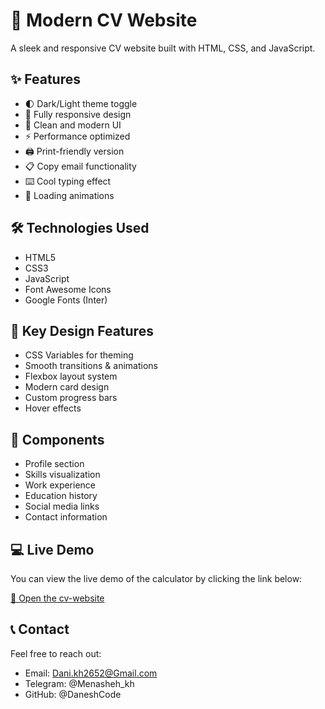 # 🌟 Modern CV Website

A sleek and responsive CV website built with HTML, CSS, and JavaScript.

## ✨ Features

- 🌓 Dark/Light theme toggle
- 📱 Fully responsive design
- 🎯 Clean and modern UI
- ⚡ Performance optimized
- 🖨️ Print-friendly version
- 📋 Copy email functionality
- ⌨️ Cool typing effect
- 🔄 Loading animations

## 🛠️ Technologies Used

- HTML5
- CSS3
- JavaScript
- Font Awesome Icons
- Google Fonts (Inter)

## 🎨 Key Design Features

- CSS Variables for theming
- Smooth transitions & animations
- Flexbox layout system
- Modern card design
- Custom progress bars
- Hover effects

## 📝 Components

- Profile section
- Skills visualization
- Work experience
- Education history
- Social media links
- Contact information

## 💻 Live Demo
You can view the live demo of the calculator by clicking the link below:

<a href="https://daneshcode.github.io/cv-website/" >🔗 Open the cv-website</a>

## 📞 Contact

Feel free to reach out:

- Email: Dani.kh2652@Gmail.com
- Telegram: @Menasheh_kh
- GitHub: @DaneshCode
